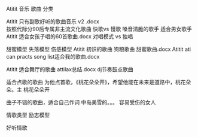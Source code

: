 Atitit 音乐 歌曲 分类 

Atitit 只有副歌好听的歌曲音乐 v2 .docx   
按照代际分90后专属非主流文化歌曲
快歌vs 慢歌
嗓音清脆的歌手
适合男女歌手
Atitit 适合女孩子唱的60首歌曲.docx
对唱模式     vs 独唱

甜蜜模型  失落模型  伤感模型
Atitit 初识的歌曲 狗粮歌曲  甜蜜歌曲.docx
Atitit ati can practs song list适合我的歌曲.docx

Atitit 适合舞厅的歌曲 attilax总结.docx  dj节奏鼓点歌曲


适合点歌的歌曲
为他点首歌，《桃花朵朵开》，希望他能在未来是道路中，桃花朵朵。主  桃花朵朵开


曲子不错的歌曲，适合自己作词
中岛美雪的。。。   容易受伤的女人


情歌类型 励志模型

好听情歌

